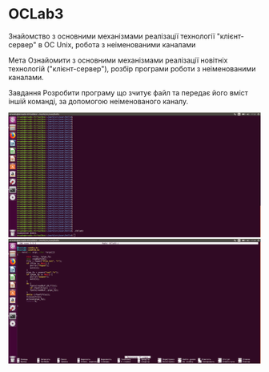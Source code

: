 # OCLab3
Знайомство з основними механізмами реалізації технології "клієнт-сервер" в ОС Unix, робота з неіменованими каналами

Мета
Ознайомити з основними механізмами реалізації новітніх технологій ("клієнт-сервер"), розбір програми роботи з неіменованими каналами.

Завдання
Розробити програму що зчитує файл та передає його вміст іншій команді, за допомогою неіменованого каналу.

![](https://github.com/MrWade0405/OCLab3/blob/master/OClab3(1).png)
![](https://github.com/MrWade0405/OCLab3/blob/master/OClab3(2).png)

